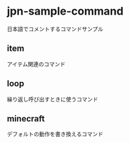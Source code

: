 # jpn-sample-command
日本語でコメントするコマンドサンプル

## item
アイテム関連のコマンド

## loop
繰り返し呼び出すときに使うコマンド

## minecraft
デフォルトの動作を書き換えるコマンド
